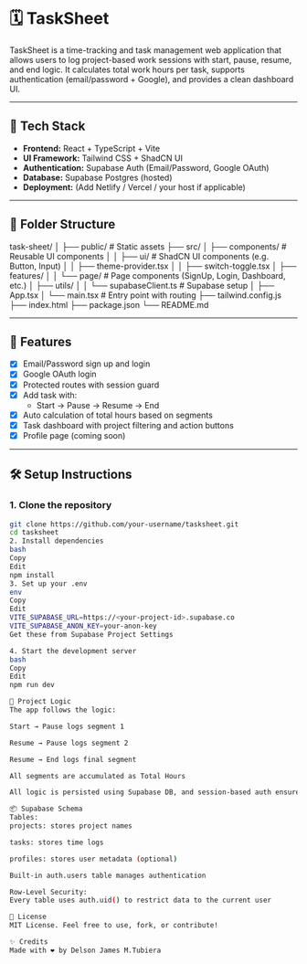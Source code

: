 # 🗓️ TaskSheet

TaskSheet is a time-tracking and task management web application that allows users to log project-based work sessions with start, pause, resume, and end logic. It calculates total work hours per task, supports authentication (email/password + Google), and provides a clean dashboard UI.

---

## 🚀 Tech Stack

- **Frontend:** React + TypeScript + Vite
- **UI Framework:** Tailwind CSS + ShadCN UI
- **Authentication:** Supabase Auth (Email/Password, Google OAuth)
- **Database:** Supabase Postgres (hosted)
- **Deployment:** (Add Netlify / Vercel / your host if applicable)

---

## 📁 Folder Structure

task-sheet/
│
├── public/ # Static assets
├── src/
│ ├── components/ # Reusable UI components
│ │ ├── ui/ # ShadCN UI components (e.g. Button, Input)
│ │ ├── theme-provider.tsx
│ │ ├── switch-toggle.tsx
│ ├── features/
│ │ └── page/ # Page components (SignUp, Login, Dashboard, etc.)
│ ├── utils/
│ │ └── supabaseClient.ts # Supabase setup
│ ├── App.tsx
│ └── main.tsx # Entry point with routing
├── tailwind.config.js
├── index.html
├── package.json
└── README.md


---

## 🔐 Features

- [x] Email/Password sign up and login
- [x] Google OAuth login
- [x] Protected routes with session guard
- [x] Add task with:
  - Start → Pause → Resume → End
- [x] Auto calculation of total hours based on segments
- [x] Task dashboard with project filtering and action buttons
- [x] Profile page (coming soon)

---

## 🛠️ Setup Instructions

### 1. Clone the repository

```bash
git clone https://github.com/your-username/tasksheet.git
cd tasksheet
2. Install dependencies
bash
Copy
Edit
npm install
3. Set up your .env
env
Copy
Edit
VITE_SUPABASE_URL=https://<your-project-id>.supabase.co
VITE_SUPABASE_ANON_KEY=your-anon-key
Get these from Supabase Project Settings

4. Start the development server
bash
Copy
Edit
npm run dev

🧠 Project Logic
The app follows the logic:

Start → Pause logs segment 1

Resume → Pause logs segment 2

Resume → End logs final segment

All segments are accumulated as Total Hours

All logic is persisted using Supabase DB, and session-based auth ensures only logged-in users can track their work.

📦 Supabase Schema
Tables:
projects: stores project names

tasks: stores time logs

profiles: stores user metadata (optional)

Built-in auth.users table manages authentication

Row-Level Security:
Every table uses auth.uid() to restrict data to the current user

📄 License
MIT License. Feel free to use, fork, or contribute!

✨ Credits
Made with ❤️ by Delson James M.Tubiera